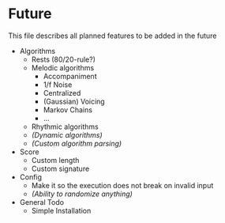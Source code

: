 # Future
This file describes all planned features to be added in the future

- Algorithms
    - Rests (80/20-rule?)
    - Melodic algorithms
        - Accompaniment
        - 1/f Noise
        - Centralized
        - (Gaussian) Voicing
        - Markov Chains
        - ...
    - Rhythmic algorithms
    - _(Dynamic algorithms)_
    - _(Custom algorithm parsing)_
- Score
    - Custom length
    - Custom signature
- Config
    - Make it so the execution does not break on invalid input
    - _(Ability to randomize anything)_
- General Todo
    - Simple Installation